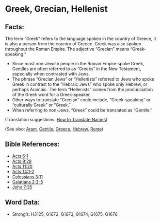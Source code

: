 # Greek, Grecian, Hellenist

## Facts:

The term “Greek” refers to the language spoken in the country of Greece, it is also a person from the country of Greece. Greek was also spoken throughout the Roman Empire. The adjective “Grecian” means “Greek-speaking.”

* Since most non-Jewish people in the Roman Empire spoke Greek, Gentiles are often referred to as “Greeks” in the New Testament, especially when contrasted with Jews.
* The phrase “Grecian Jews” or “Hellenists” referred to Jews who spoke Greek in contrast to the “Hebraic Jews” who spoke only Hebrew, or perhaps Aramaic. The term “Hellenists” comes from the pronunciation of the Greek word for a Greek-speaker.
* Other ways to translate “Grecian” could include, “Greek-speaking” or “culturally Greek” or “Greek.”
* When referring to non-Jews, “Greek” could be translated as “Gentile.”

(Translation suggestions: [How to Translate Names](../../translate/translate-names))

(See also: [Aram](../names/aram.md), [Gentile](../kt/gentile.md), [Greece](../names/greece.md), [Hebrew](../kt/hebrew.md), [Rome](../names/rome.md))

## Bible References:

* [Acts 6:1](rc://en/tn/help/act/06/1)
* [Acts 9:29](rc://en/tn/help/act/09/29)
* [Acts 11:20](rc://en/tn/help/act/11/20)
* [Acts 14:1-2](rc://en/tn/help/act/14/01)
* [Colossians 3:11](rc://en/tn/help/col/03/11)
* [Galatians 2:3-5](rc://en/tn/help/gal/02/03)
* [John 7:35](rc://en/tn/help/jhn/07/35)

## Word Data:

* Strong’s: H3125, G1672, G1673, G1674, G1675, G1676
